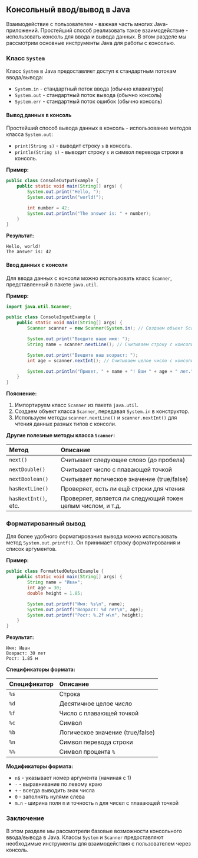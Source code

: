 ## Консольный ввод/вывод в Java

Взаимодействие с пользователем - важная часть многих Java-приложений. Простейший способ реализовать такое взаимодействие - использовать консоль для ввода и вывода данных. В этом разделе мы рассмотрим основные инструменты Java для работы с консолью.

### Класс `System`

Класс `System` в Java предоставляет доступ к стандартным потокам ввода/вывода:

*   `System.in` - стандартный поток ввода (обычно клавиатура)
*   `System.out` - стандартный поток вывода (обычно консоль)
*   `System.err` - стандартный поток ошибок (обычно консоль)

#### Вывод данных в консоль

Простейший способ вывода данных в консоль - использование методов класса `System.out`:

*   `print(String s)` - выводит строку `s` в консоль.
*   `println(String s)` - выводит строку `s` и символ перевода строки в консоль.

**Пример:**

```java
public class ConsoleOutputExample {
    public static void main(String[] args) {
        System.out.print("Hello, ");
        System.out.println("world!");

        int number = 42;
        System.out.println("The answer is: " + number);
    }
}
```

**Результат:**

```
Hello, world!
The answer is: 42
```

#### Ввод данных с консоли

Для ввода данных с консоли можно использовать класс `Scanner`, представленный в пакете `java.util`. 

**Пример:**

```java
import java.util.Scanner;

public class ConsoleInputExample {
    public static void main(String[] args) {
        Scanner scanner = new Scanner(System.in); // Создаем объект Scanner

        System.out.print("Введите ваше имя: ");
        String name = scanner.nextLine(); // Считываем строку с консоли

        System.out.print("Введите ваш возраст: ");
        int age = scanner.nextInt(); // Считываем целое число с консоли

        System.out.println("Привет, " + name + "! Вам " + age + " лет.");
    }
}
```

**Пояснение:**

1.  Импортируем класс `Scanner` из пакета `java.util`.
2.  Создаем объект класса `Scanner`, передавая `System.in` в конструктор.
3.  Используем методы `scanner.nextLine()` и `scanner.nextInt()` для чтения данных разных типов с консоли.

**Другие полезные методы класса `Scanner`:**

| Метод                  | Описание                                                                |
| :--------------------- | :--------------------------------------------------------------------- |
| `next()`              | Считывает следующее слово (до пробела)                                   |
| `nextDouble()`         | Считывает число с плавающей точкой                                      |
| `nextBoolean()`        | Считывает логическое значение (true/false)                           |
| `hasNextLine()`        | Проверяет, есть ли ещё строки для чтения                                |
| `hasNextInt()`, etc.  | Проверяет, является ли следующий токен целым числом, и т.д. |

### Форматированный вывод

Для более удобного форматирования вывода можно использовать метод `System.out.printf()`. Он принимает строку форматирования и список аргументов.

**Пример:**

```java
public class FormattedOutputExample {
    public static void main(String[] args) {
        String name = "Иван";
        int age = 30;
        double height = 1.85;

        System.out.printf("Имя: %s\n", name);
        System.out.printf("Возраст: %d лет\n", age);
        System.out.printf("Рост: %.2f м\n", height);
    }
}
```

**Результат:**

```
Имя: Иван
Возраст: 30 лет
Рост: 1.85 м
```

**Спецификаторы формата:**

| Спецификатор | Описание                                      |
| :----------- | :-------------------------------------------- |
| `%s`         | Строка                                        |
| `%d`         | Десятичное целое число                        |
| `%f`         | Число с плавающей точкой                     |
| `%c`         | Символ                                        |
| `%b`         | Логическое значение (true/false)            |
| `%n`         | Символ перевода строки                       |
| `%%`         | Символ процента `%`                          |

**Модификаторы формата:**

*   `n$` - указывает номер аргумента (начиная с 1)
*   `-` - выравнивание по левому краю
*   `+` - всегда выводить знак числа
*   `0` - заполнять нулями слева
*   `m.n` - ширина поля `m` и точность `n` для чисел с плавающей точкой

### Заключение

В этом разделе мы рассмотрели базовые возможности консольного ввода/вывода в Java. Классы `System` и `Scanner` предоставляют необходимые инструменты для взаимодействия с пользователем через консоль. 
